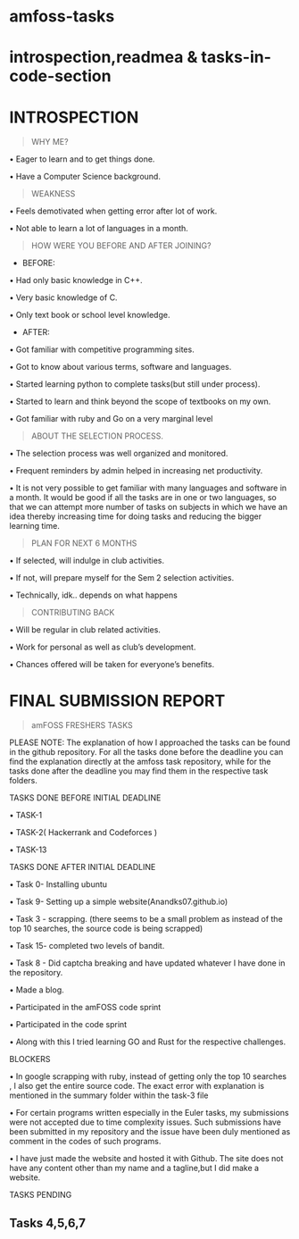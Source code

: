 # amfoss-tasks
# introspection,readmea & tasks-in-code-section

# INTROSPECTION

 > WHY ME?
 
 
•	Eager to learn and to get things done.

•	Have a Computer Science background.

> WEAKNESS


•	Feels demotivated when getting error after lot of work.

•	Not able to learn a lot of languages in a month.

> HOW WERE YOU BEFORE AND AFTER JOINING?

 + BEFORE:
 
 
•	Had only basic knowledge in C++.

•	Very basic knowledge of C.

•	Only text book or school level knowledge.

 + AFTER:


•	Got familiar with competitive programming sites.

•	Got to know about various terms, software and languages.

•	Started learning python to complete tasks(but still under process).

•	Started to learn and think beyond the scope of textbooks on my own.

•	Got familiar with ruby and Go on a very marginal level

> ABOUT THE SELECTION PROCESS.


•	The selection process was well organized and monitored.

•	Frequent reminders by admin helped in increasing net productivity.

•	It is not very possible to get familiar with many languages and software in a month. It would be good if all the tasks are in one or 
  two languages, so that we can attempt more number of tasks on subjects in which we have an idea thereby increasing time for doing       tasks and reducing the bigger learning time.
  
> PLAN FOR NEXT 6  MONTHS


•	If selected, will indulge in club activities.

•	If not, will prepare myself for the Sem 2 selection activities.

•	Technically, idk.. depends on what happens

> CONTRIBUTING BACK


•	Will be regular in club related activities.

•	Work for personal as well as club’s development.

•	Chances offered will be taken for everyone’s benefits.

# FINAL SUBMISSION REPORT 

> amFOSS FRESHERS TASKS

PLEASE NOTE: The explanation of how I approached the tasks can be found in the github repository. For all the tasks done before the deadline you can find the explanation directly at the amfoss task repository, while for the tasks done after the deadline you may find them in the respective task folders.

TASKS DONE BEFORE INITIAL DEADLINE

•	TASK-1

•	TASK-2( Hackerrank and Codeforces )

•	TASK-13

TASKS DONE AFTER INITIAL DEADLINE

•	Task 0- Installing ubuntu

•	Task 9- Setting up a simple website(Anandks07.github.io)

•	Task 3 - scrapping. (there seems to be a small problem as instead of the top 10 searches, the source code is being scrapped)

•	Task 15- completed two levels of bandit. 

•	Task 8 - Did captcha breaking and have updated whatever I have done in the repository.

•	Made a blog.

• Participated in the amFOSS code sprint 

• Participated in the code sprint

•	Along with this I tried learning GO and Rust for the respective challenges.

BLOCKERS

•	In google scrapping with ruby, instead of getting only the top 10 searches , I also get the entire source code. The exact error with     explanation is mentioned in the summary folder within the task-3 file

•	For certain programs written especially in the Euler tasks, my submissions were not accepted due to time complexity issues. Such         submissions have been submitted in my repository and the issue have been duly mentioned as comment in the codes of such programs. 

•	I have just made the website and hosted it with Github. The site does not have any content other than my name and a tagline,but I did   make a website.

TASKS PENDING

Tasks 4,5,6,7
-------------------------------


